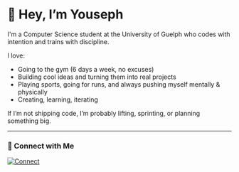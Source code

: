 # 👋 Hey, I’m Youseph

I'm a Computer Science student at the University of Guelph who codes with intention and trains with discipline.

I love:
- Going to the gym (6 days a week, no excuses)
- Building cool ideas and turning them into real projects
- Playing sports, going for runs, and always pushing myself mentally & physically
- Creating, learning, iterating

If I’m not shipping code, I’m probably lifting, sprinting, or planning something big.

---

### 🔗 Connect with Me

[![Connect](https://img.shields.io/badge/Connect%20with%20me-LinkedIn-0A66C2?style=for-the-badge&logo=linkedin&logoColor=white)](https://www.linkedin.com/in/youseph-el-khouly-49a285219/)
